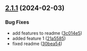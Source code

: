 ## [2.1.1](https://github.com/kouts/best-classic-wb/compare/v2.1.0...v2.1.1) (2024-02-03)


### Bug Fixes

* add features to readme ([3c014e5](https://github.com/kouts/best-classic-wb/commit/3c014e5a22af5885222799e1e0d3383b657158ce))
* added feature 1 ([21a5585](https://github.com/kouts/best-classic-wb/commit/21a55858fe30b2f175dd3d951bff1e034833fecd))
* fixed readme ([30bea54](https://github.com/kouts/best-classic-wb/commit/30bea542c33870e401236586e5da527dedcfe78b))
